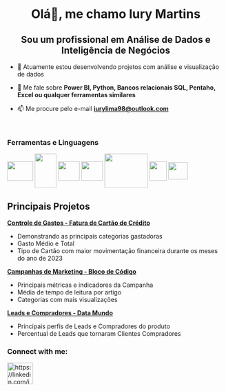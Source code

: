 <h1 align="center">Olá👋, me chamo Iury Martins</h1>
<h2 align="center">Sou um profissional em Análise de Dados e Inteligência de Negócios</h2>

- 🔭 Atuamente estou desenvolvendo projetos com análise e visualização de dados 

- 💬 Me fale sobre **Power BI, Python, Bancos relacionais SQL, Pentaho, Excel ou qualquer ferramentas similares**

- 📫 Me procure pelo e-mail **iurylima98@outlook.com**
<div style="display: inline_block"><br>
  <h3>Ferramentas e Linguagens</h3>
  <img align="center" height="45" width="60" src="https://cdn.jsdelivr.net/gh/devicons/devicon/icons/python/python-original.svg" />
  <img align="center" height="80" width="50" src="https://cdn.jsdelivr.net/gh/devicons/devicon/icons/mysql/mysql-original-wordmark.svg" />
  <img align="center" height="45" width="50" src="https://cdn.jsdelivr.net/gh/devicons/devicon/icons/postgresql/postgresql-plain-wordmark.svg" />
  <img align="center" height="45" width="50" src="https://github.com/iuryml/iuryml/assets/55949523/af11617d-a1c7-4a6d-885d-7b97e9f215a8" />
  <img align="center" height="80" width="100" src="https://www.ledgersquare.com/wp-content/uploads/2021/02/pentaho-transparent-logo.png" />
  <img align="center" height="45" width="40" src="https://github.com/iuryml/iuryml/assets/55949523/a4e15cda-557b-4ca2-bbf5-42469250ee95" /> 
  <img align="center" height="40" width="45" src="https://github.com/iuryml/iuryml/assets/55949523/430a6c46-58e7-4c24-be7b-72c3493dd597" />
</div>

## Principais Projetos ##

<a href="https://github.com/iuryml/analise-extratos"><b>Controle de Gastos - Fatura de Cartão de Crédito</b></a>
* Demonstrando as principais categorias gastadoras
* Gasto Médio e Total
* Tipo de Cartão com maior movimentação financeira durante os meses do ano de 2023

<a href="https://github.com/iuryml/Analise-BlocodeCodigo"><b>Campanhas de Marketing - Bloco de Código</b></a>
* Principais métricas e indicadores da Campanha
* Média de tempo de leitura por artigo
* Categorias com mais visualizações

<a href="https://github.com/iuryml/Analise-Leads-Compradores"><b>Leads e Compradores - Data Mundo</b></a>
* Principais perfis de Leads e Compradores do produto
* Percentual de Leads que tornaram Clientes Compradores

### Connect with me:
<p align="left">
<a href="https://linkedin.com/in/iurym" target="blank"><img align="center" src="https://raw.githubusercontent.com/rahuldkjain/github-profile-readme-generator/master/src/images/icons/Social/linked-in-alt.svg" alt="https://linkedin.com/in/iurym" height="50" width="60" /></a>
</p>
